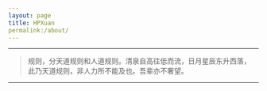 ```yaml
---
layout: page
title: HPXuan
permalink:/about/
---
```

--- 
> 规则，分天道规则和人道规则。清泉自高往低而流，日月星辰东升西落，
此乃天道规则，非人力所不能及也。吾辈亦不奢望。

---
